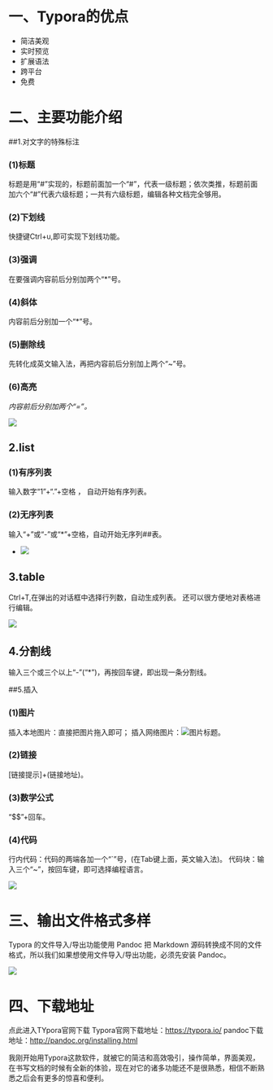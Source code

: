 # 一、Typora的优点

+ 简洁美观
+ 实时预览
+ 扩展语法
+ 跨平台
+ 免费

# 二、主要功能介绍 
##1.对文字的特殊标注

### (1)标题
标题是用“#”实现的，标题前面加一个“#”，代表一级标题；依次类推，标题前面加六个“#”代表六级标题；一共有六级标题，编辑各种文档完全够用。

### (2)下划线
快捷键Ctrl+u,即可实现下划线功能。

### (3)强调
在要强调内容前后分别加两个“*”号。

### (4)斜体
内容前后分别加一个“*”号。

### (5)删除线
先转化成英文输入法，再把内容前后分别加上两个“~”号。

### (6)高亮
*内容前后分别加两个“=”。*

![](https://img-blog.csdn.net/2018041422425262?watermark/2/text/aHR0cHM6Ly9ibG9nLmNzZG4ubmV0L21pbmd6aHVvXzEyNg==/font/5a6L5L2T/fontsize/400/fill/I0JBQkFCMA==/dissolve/70)

## 2.list

### (1)有序列表
输入数字“1”+“.”+空格 ， 自动开始有序列表。

### (2)无序列表
输入“+”或“-”或“*”+空格，自动开始无序列##表。

- ![](https://img-blog.csdn.net/20180414230016963?watermark/2/text/aHR0cHM6Ly9ibG9nLmNzZG4ubmV0L21pbmd6aHVvXzEyNg==/font/5a6L5L2T/fontsize/400/fill/I0JBQkFCMA==/dissolve/70)


## 3.table
Ctrl+T,在弹出的对话框中选择行列数，自动生成列表。 
还可以很方便地对表格进行编辑。

![](https://img-blog.csdn.net/20180414230839559?watermark/2/text/aHR0cHM6Ly9ibG9nLmNzZG4ubmV0L21pbmd6aHVvXzEyNg==/font/5a6L5L2T/fontsize/400/fill/I0JBQkFCMA==/dissolve/70)

## 4.分割线
输入三个或三个以上“-”(“*”)，再按回车键，即出现一条分割线。

##5.插入
### (1)图片
插入本地图片：直接把图片拖入即可； 
插入网络图片：![图片标题](图片链接)。 


### (2)链接
[链接提示]+(链接地址)。

### (3)数学公式
“$$”+回车。

### (4)代码
行内代码：代码的两端各加一个“`”号，(在Tab键上面，英文输入法)。 
代码块：输入三个“~”，按回车键，即可选择编程语言。 

![](https://img-blog.csdn.net/20180414234044463?watermark/2/text/aHR0cHM6Ly9ibG9nLmNzZG4ubmV0L21pbmd6aHVvXzEyNg==/font/5a6L5L2T/fontsize/400/fill/I0JBQkFCMA==/dissolve/70)

# 三、输出文件格式多样
Typora 的文件导入/导出功能使用 Pandoc 把 Markdown 源码转换成不同的文件格式，所以我们如果想使用文件导入/导出功能，必须先安装 Pandoc。 

![](https://img-blog.csdn.net/20180414202538135?watermark/2/text/aHR0cDovL2Jsb2cuY3Nkbi5uZXQvbWluZ3podW9fMTI2/font/5a6L5L2T/fontsize/400/fill/I0JBQkFCMA==/dissolve/70/gravity/SouthEast)


# 四、下载地址
点此进入TYpora官网下载 
Typora官网下载地址：https://typora.io/ 
pandoc下载地址：http://pandoc.org/installing.html

我刚开始用Typora这款软件，就被它的简洁和高效吸引，操作简单，界面美观，在书写文档的时候有全新的体验，现在对它的诸多功能还不是很熟悉，相信不断熟悉之后会有更多的惊喜和便利。


